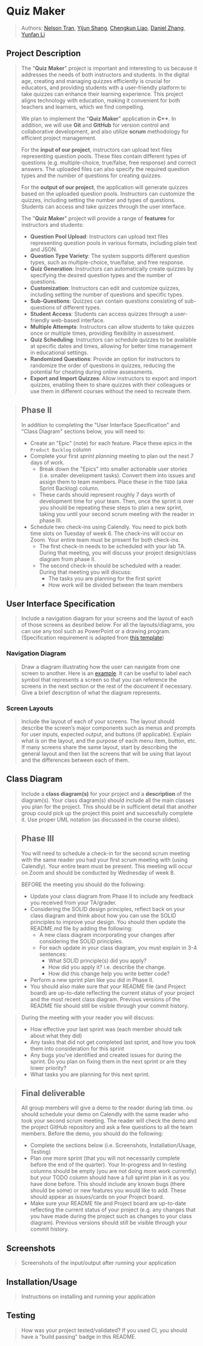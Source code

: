 # Quiz Maker
 
 > Authors: [Nelson Tran](https://github.com/Grymrose), [Yijun Shang](https://github.com/TobyShang), [Chengkun Liao](https://github.com/Caboose-Chengkun-Liao), [Daniel Zhang](https://github.com/Kal4shn1k0v), [Yunfan Li](https://github.com/UCRCSYunfanLi)

## Project Description
 > The "**Quiz Maker**" project is important and interesting to us because it addresses the needs of both instructors and students. In the digital age, creating and managing quizzes efficiently is crucial for educators, and providing students with a user-friendly platform to take quizzes can enhance their learning experience. This project aligns technology with education, making it convenient for both teachers and learners, which we find compelling.
 >
 > We plan to implement the "**Quiz Maker**" application in **C++**. In addition, we will use **Git** and **GitHub** for version control and collaborative development, and also utilize **scrum** methodology for efficient project management.
 >
 > For the **input of our project**, instructors can upload text files representing question pools. These files contain different types of questions (e.g. multiple-choice, true/false, free response) and correct answers. The uploaded files can also specify the required question types and the number of questions for creating quizzes.
 >
 > For the **output of our project**, the application will generate quizzes based on the uploaded question pools. Instructors can customize the quizzes, including setting the number and types of questions. Students can access and take quizzes through the user interface.
 >
 > The "**Quiz Maker**" project will provide a range of **features** for instructors and students:
 > * **Question Pool Upload**: Instructors can upload text files representing question pools in various formats, including plain text and JSON.
 > * **Question Type Variety**: The system supports different question types, such as multiple-choice, true/false, and free response.
 > * **Quiz Generation**: Instructors can automatically create quizzes by specifying the desired question types and the number of questions.
 > * **Customization**: Instructors can edit and customize quizzes, including setting the number of questions and specific types.
 > * **Sub-Questions**: Quizzes can contain questions consisting of sub-questions of different types.
 > * **Student Access**: Students can access quizzes through a user-friendly web-based interface.
 > * **Multiple Attempts**: Instructors can allow students to take quizzes once or multiple times, providing flexibility in assessment.
 > * **Quiz Scheduling**: Instructors can schedule quizzes to be available at specific dates and times, allowing for better time management in educational settings.
 > * **Randomized Questions**: Provide an option for instructors to randomize the order of questions in quizzes, reducing the potential for cheating during online assessments.
 > * **Export and Import Quizzes**: Allow instructors to export and import quizzes, enabling them to share quizzes with their colleagues or use them in different courses without the need to recreate them.
 
 > ## Phase II
 > In addition to completing the "User Interface Specification" and "Class Diagram" sections below, you will need to:
 > * Create an "Epic" (note) for each feature. Place these epics in the `Product Backlog` column
 > * Complete your first *sprint planning* meeting to plan out the next 7 days of work.
 >   * Break down the "Epics" into smaller actionable user stories (i.e. smaller development tasks). Convert them into issues and assign them to team members. Place these in the `TODO` (aka Sprint Backlog) column.
 >   * These cards should represent roughly 7 days worth of development time for your team. Then, once the sprint is over you should be repeating these steps to plan a new sprint, taking you until your second scrum meeting with the reader in phase III.
 > * Schedule two check-ins using Calendly. You need to pick both time slots on Tuesday of week 6. The check-ins will occur on Zoom. Your entire team must be present for both check-ins.
 >   * The first check-in needs to be scheduled with your lab TA. During that meeting, you will discuss your project design/class diagram from phase II.
 >   * The second check-in should be scheduled with a reader. During that meeting you will discuss:
 >     * The tasks you are planning for the first sprint
 >     * How work will be divided between the team members
## User Interface Specification
 > Include a navigation diagram for your screens and the layout of each of those screens as desribed below. For all the layouts/diagrams, you can use any tool such as PowerPoint or a drawing program. (Specification requirement is adapted from [this template](https://redirect.cs.umbc.edu/~mgrass2/cmsc345/Template_UI.doc))

### Navigation Diagram
> Draw a diagram illustrating how the user can navigate from one screen to another. Here is an [example](https://creately.com/diagram/example/ikfqudv82/user-navigation-diagram-classic?r=v). It can be useful to label each symbol that represents a screen so that you can reference the screens in the next section or the rest of the document if necessary. Give a brief description of what the diagram represents.

### Screen Layouts
> Include the layout of each of your screens. The layout should describe the screen’s major components such as menus and prompts for user inputs, expected output, and buttons (if applicable). Explain what is on the layout, and the purpose of each menu item, button, etc. If many screens share the same layout, start by describing the general layout and then list the screens that will be using that layout and the differences between each of them.

## Class Diagram
 > Include a **class diagram(s)** for your project and a **description** of the diagram(s). Your class diagram(s) should include all the main classes you plan for the project. This should be in sufficient detail that another group could pick up the project this point and successfully complete it. Use proper UML notation (as discussed in the course slides).
 
 > ## Phase III
 > You will need to schedule a check-in for the second scrum meeting with the same reader you had your first scrum meeting with (using Calendly). Your entire team must be present. This meeting will occur on Zoom and should be conducted by Wednesday of week 8.
 
 > BEFORE the meeting you should do the following:
 > * Update your class diagram from Phase II to include any feedback you received from your TA/grader.
 > * Considering the SOLID design principles, reflect back on your class diagram and think about how you can use the SOLID principles to improve your design. You should then update the README.md file by adding the following:
 >   * A new class diagram incorporating your changes after considering the SOLID principles.
 >   * For each update in your class diagram, you must explain in 3-4 sentences:
 >     * What SOLID principle(s) did you apply?
 >     * How did you apply it? i.e. describe the change.
 >     * How did this change help you write better code?
 > * Perform a new sprint plan like you did in Phase II.
 > * You should also make sure that your README file (and Project board) are up-to-date reflecting the current status of your project and the most recent class diagram. Previous versions of the README file should still be visible through your commit history.
 
> During the meeting with your reader you will discuss: 
 > * How effective your last sprint was (each member should talk about what they did)
 > * Any tasks that did not get completed last sprint, and how you took them into consideration for this sprint
 > * Any bugs you've identified and created issues for during the sprint. Do you plan on fixing them in the next sprint or are they lower priority?
 > * What tasks you are planning for this next sprint.

 
 > ## Final deliverable
 > All group members will give a demo to the reader during lab time. ou should schedule your demo on Calendly with the same reader who took your second scrum meeting. The reader will check the demo and the project GitHub repository and ask a few questions to all the team members. 
 > Before the demo, you should do the following:
 > * Complete the sections below (i.e. Screenshots, Installation/Usage, Testing)
 > * Plan one more sprint (that you will not necessarily complete before the end of the quarter). Your In-progress and In-testing columns should be empty (you are not doing more work currently) but your TODO column should have a full sprint plan in it as you have done before. This should include any known bugs (there should be some) or new features you would like to add. These should appear as issues/cards on your Project board.
 > * Make sure your README file and Project board are up-to-date reflecting the current status of your project (e.g. any changes that you have made during the project such as changes to your class diagram). Previous versions should still be visible through your commit history. 
 
 ## Screenshots
 > Screenshots of the input/output after running your application
 ## Installation/Usage
 > Instructions on installing and running your application
 ## Testing
 > How was your project tested/validated? If you used CI, you should have a "build passing" badge in this README.
 
